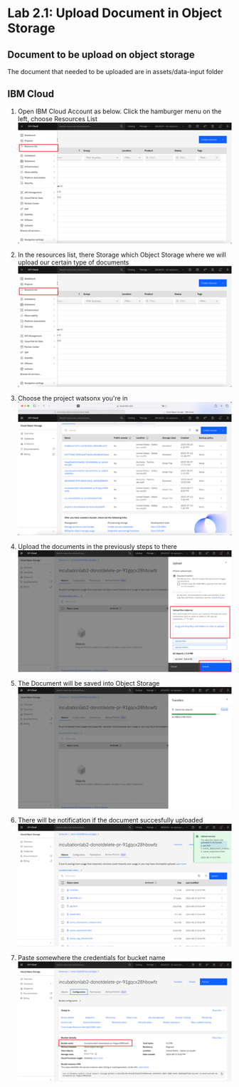 # Lab 2.1: Upload Document in Object Storage

## Document to be upload on object storage
The document that needed to be uploaded are in assets/data-input folder

## IBM Cloud 
1. Open IBM Cloud Account as below. Click the hamburger menu on the left, choose Resources List
![alt text](<image/image copy.png>)

2. In the resources list, there Storage which Object Storage where we will upload our certain type of documents
![alt text](<image/image copy.png>)

3. Choose the project watsonx you're in 
![alt text](<image/image copy 3.png>)

4. Upload the documents in the previously steps to there
![alt text](image/image-4.png)

5. The Document will be saved into Object Storage 
 ![alt text](image/image-5.png)

6. There will be notification if the document succesfully uploaded
![alt text](image/image-6.png)

7. Paste somewhere the credentials for bucket name
![alt text](image/image-12.png)

